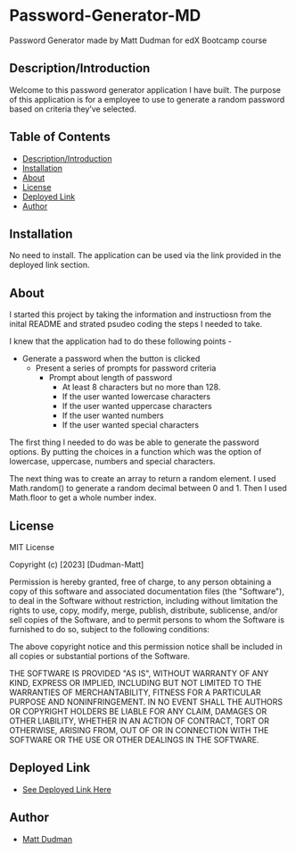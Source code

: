 # Password-Generator-MD
Password Generator made by Matt Dudman for edX Bootcamp course

## Description/Introduction

Welcome to this password generator application I have built. The purpose of this application is for a employee to use to generate a random password based on criteria they’ve selected.

## Table of Contents

- [Description/Introduction](#introduction)
- [Installation](#installation)
- [About](#about)
- [License](#license)
- [Deployed Link](#deployed-link)
- [Author](#author)



## Installation 

No need to install. The application can be used via the link provided in the deployed link section. 

## About

I started this project by taking the information and instructiosn from the inital README and strated psudeo coding the steps I needed to take. 

I knew that the application had to do these following points - 

* Generate a password when the button is clicked
  * Present a series of prompts for password criteria
    * Prompt about length of password
      * At least 8 characters but no more than 128.
      * If the user wanted lowercase characters 
      * If the user wanted uppercase characters 
      * If the user wanted numbers
      * If the user wanted special characters

The first thing I needed to do was be able to generate the password options. By putting the choices in a function which was the option of lowercase, uppercase, numbers and special characters. 

The next thing was to create an array to return a random element. I used Math.random() to generate a random decimal between 0 and 1. Then I used Math.floor to get a whole number index.

## License

MIT License

Copyright (c) [2023] [Dudman-Matt]

Permission is hereby granted, free of charge, to any person obtaining a copy of this software and associated documentation files (the "Software"), to deal in the Software without restriction, including without limitation the rights to use, copy, modify, merge, publish, distribute, sublicense, and/or sell copies of the Software, and to permit persons to whom the Software is furnished to do so, subject to the following conditions:

The above copyright notice and this permission notice shall be included in all copies or substantial portions of the Software.

THE SOFTWARE IS PROVIDED "AS IS", WITHOUT WARRANTY OF ANY KIND, EXPRESS OR IMPLIED, INCLUDING BUT NOT LIMITED TO THE WARRANTIES OF MERCHANTABILITY, FITNESS FOR A PARTICULAR PURPOSE AND NONINFRINGEMENT. IN NO EVENT SHALL THE AUTHORS OR COPYRIGHT HOLDERS BE LIABLE FOR ANY CLAIM, DAMAGES OR OTHER LIABILITY, WHETHER IN AN ACTION OF CONTRACT, TORT OR OTHERWISE, ARISING FROM, OUT OF OR IN CONNECTION WITH THE SOFTWARE OR THE USE OR OTHER DEALINGS IN THE SOFTWARE.

## Deployed Link
 * [See Deployed Link Here](https://github.com/atypicalbitter)

## Author
 * [Matt Dudman](https://github.com/atypicalbitter)